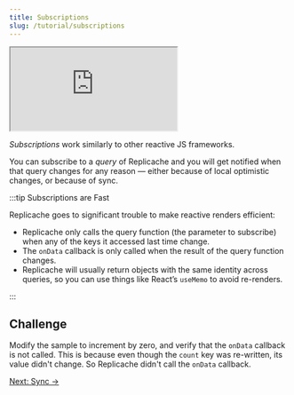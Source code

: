 ```yaml
---
title: Subscriptions
slug: /tutorial/subscriptions
---
```


<iframe src="https://codesandbox.io/embed/replicache-subscriptions-3othf6?autoresize=1&fontsize=12&hidenavigation=1&theme=light&codemirror=1&view=split"
     style={{'width':'100%','height':'350px', 'border':'1px solid rgb(222,221,221)', 'overflow':'hidden'}}
     title="constructing-replicache"
     allow="accelerometer; ambient-light-sensor; camera; encrypted-media; geolocation; gyroscope; hid; microphone; midi; payment; usb; vr; xr-spatial-tracking"
     sandbox="allow-forms allow-modals allow-popups allow-presentation allow-same-origin allow-scripts"
></iframe>

_Subscriptions_ work similarly to other reactive JS frameworks.

You can subscribe to a _query_ of Replicache and you will get notified when that query changes for any reason — either because of local optimistic changes, or because of sync.

:::tip Subscriptions are Fast

Replicache goes to significant trouble to make reactive renders efficient:

- Replicache only calls the query function (the parameter to subscribe) when any of the keys it accessed last time change.
- The `onData` callback is only called when the result of the query function changes.
- Replicache will usually return objects with the same identity across queries, so you can use things like React’s `useMemo` to avoid re-renders.

:::

<h2>Challenge</h2>

Modify the sample to increment by zero, and verify that the `onData` callback is not called. This is because even though the `count` key was re-written, its value didn't change. So Replicache didn't call the `onData` callback.

<div style={{fontSize:"1.2em", fontWeight:"bold", marginTop:"3em"}}><a href="/tutorial/sync">Next: Sync &rarr;</a></div>
